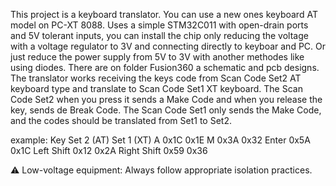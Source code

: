 This project is a keyboard translator. You can use a new ones keyboard AT model on PC-XT 8088.
Uses a simple STM32C011 with open-drain ports and 5V tolerant inputs, you can install the chip
 only reducing the voltage with a voltage regulator to 3V and connecting directly to keyboar and PC. Or
 just reduce the power supply from 5V to 3V with another methodes like using diodes. There are on folder 
 Fusion360  a schematic and pcb designs. 
 The translator works receiving the keys code from Scan Code Set2 AT keyboard type and translate to Scan Code Set1 XT keyboard.
 The Scan Code Set2 when you press it sends a Make Code and when you release the key, sends de Break Code.
 The Scan Code Set1 only sends the Make Code, and the codes should be translated from Set1 to Set2.

example:
Key 		Set 2 (AT)	Set 1 (XT)
A			0x1C		0x1E
M			0x3A		0x32
Enter		0x5A		0x1C
Left Shift	0x12		0x2A
Right Shift	0x59		0x36




⚠️ Low-voltage equipment: Always follow appropriate isolation practices.
